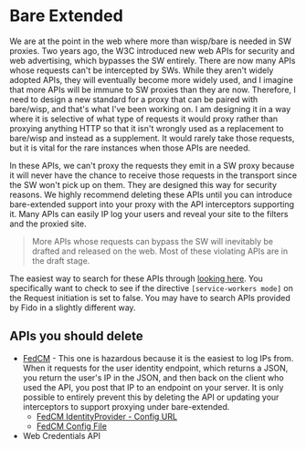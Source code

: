 # Bare Extended

We are at the point in the web where more than wisp/bare is needed in SW proxies. Two years ago, the W3C introduced new web APIs for security and web advertising, which bypasses the SW entirely. There are now many APIs whose requests can't be intercepted by SWs. While they aren't widely adopted APIs, they will eventually become more widely used, and I imagine that more APIs will be immune to SW proxies than they are now. Therefore, I need to design a new standard for a proxy that can be paired with bare/wisp, and that's what I've been working on. I am designing it in a way where it is selective of what type of requests it would proxy rather than proxying anything HTTP so that it isn't wrongly used as a replacement to bare/wisp and instead as a supplement. It would rarely take those requests, but it is vital for the rare instances when those APIs are needed.

In these APIs, we can't proxy the requests they emit in a SW proxy because it will never have the chance to receive those requests in the transport since the SW won't pick up on them. They are designed this way for security reasons. We highly recommend deleting these APIs until you can introduce bare-extended support into your proxy with the API interceptors supporting it. Many APIs can easily IP log your users and reveal your site to the filters and the proxied site.

> More APIs whose requests can bypass the SW will inevitably be drafted and released on the web. Most of these violating APIs are in the draft stage.

The easiest way to search for these APIs through [looking here](https://github.com/search?q=org%3Aw3c+NOT+is%3Afork+path%3A*.bs+OR+path%3A*.html+"%5B%3Drequest%2Fservice-workers+mode%3D%5D"&type=code). You specifically want to check to see if the directive `[service-workers mode]` on the Request initiation is set to false. You may have to search APIs provided by Fido in a slightly different way.

## APIs you should delete

- [FedCM](https://developer.mozilla.org/en-US/docs/Web/API/FedCM_API) - This one is hazardous because it is the easiest to log IPs from. When it requests for the user identity endpoint, which returns a JSON, you return the user's IP in the JSON, and then back on the client who used the API, you post that IP to an endpoint on your server. It is only possible to entirely prevent this by deleting the API or updating your interceptors to support proxying under bare-extended.
  - [FedCM IdentityProvider - Config URL](https://fedidcg.github.io/FedCM/#dom-identityproviderconfig-configurl)
  - [FedCM Config File](https://fedidcg.github.io/FedCM/#fetch-config-file)
- Web Credentials API
